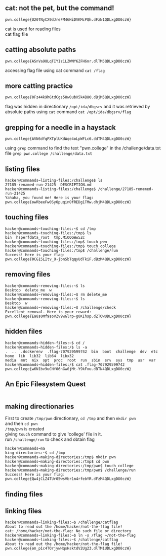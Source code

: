 ## cat: not the pet, but the command!
```
pwn.college{U20TNyCX9dJreFM46HiDVKMcPQh.dFzN1QDLxgDO0czW}
```

cat is used for reading files <br>
cat flag file

## catting absolute paths
```
pwn.college{ASnVa9ULqTIYIz1LZWNY6ZFH6nr.dlTM5QDLxgDO0czW}
```

accessing flag file using cat command `cat /flag`

## more catting practice
```
pwn.college{0Fz44k9hGtdCgs58w0ubX5k4B8O.dBjM5QDLxgDO0czW}
```

flag was hidden in directionary `/opt/ida/dbgsrv` and it was retrieved by absolute paths using `cat` command 
 `cat /opt/ida/dbgsrv/flag`

## grepping for a needle in a haystack
```
pwn.college{AVN6dfqPXTplUKdWqe4oLpWFLc6.ddTM4QDLxgDO0czW}
```

using `grep` command to find the text "pwn.college" in the /challenge/data.txt file `grep pwn.college /challenge/data.txt`

## listing files
```
hacker@commands~listing-files:/challenge$ ls 
27185-renamed-run-21425  DESCRIPTION.md 
hacker@commands~listing-files:/challenge$ /challenge/27185-renamed-run-21425 
Yahaha, you found me! Here is your flag: 
pwn.college{owRbeeFw0SyOpuqinOfREDg1TMw.dhjM4QDLxgDO0czW} 
```

## touching files
```
hacker@commands~touching-files:~$ cd /tmp
hacker@commands~touching-files:/tmp$ ls
bin  hsperfdata_root  tmp.MiOQGWw5Zc
hacker@commands~touching-files:/tmp$ touch pwn
hacker@commands~touching-files:/tmp$ touch college
hacker@commands~touching-files:/tmp$ /challenge/run
Success! Here is your flag:
pwn.college{0CG15LItv_O-jbnSbTqqyUdTkiF.dBzM4QDLxgDO0czW}
```

## removing files
```
hacker@commands~removing-files:~$ ls
Desktop  delete_me  w
hacker@commands~removing-files:~$ rm delete_me
hacker@commands~removing-files:~$ ls
Desktop  w
hacker@commands~removing-files:~$ /challenge/check
Excellent removal. Here is your reward:
pwn.college{Ea8s0Mf9soVZv9wGlrp-g0KIhsp.dZTOwUDLxgDO0czW}
```

## hidden files
```
hacker@commands~hidden-files:~$ cd /                                                                                                                                hacker@commands~hidden-files:/$ ls -a
.  ..  .dockerenv  .flag-707929599742  bin  boot  challenge  dev  etc  home  lib  lib32  lib64  libx32
media  mnt  nix  opt  proc  root  run  sbin  srv  sys  tmp  usr  var 
hacker@commands~hidden-files:/$ cat .flag-707929599742
pwn.college{w6N1bv9uCHf06nGw0jMt-Y9kFxu.dBTN4QDLxgDO0czW}
```

## An Epic Filesystem Quest
```
```

## making directionaries 
First to create `/tmp/pwn` directionary, `cd /tmp` and then `mkdir pwn` <br>
and then `cd pwn` <br>
`/tmp/pwn` is created <br>
giving `touch` command to give 'college' file in it. <br>
run `/challenge/run` to check and obtain flag
```
hacker@commands~ma
king-directories:~$ cd /tmp
hacker@commands~making-directories:/tmp$ mkdir pwn
hacker@commands~making-directories:/tmp$ cd pwn
hacker@commands~making-directories:/tmp/pwn$ touch college
hacker@commands~making-directories:/tmp/pwn$ /challenge/run
Success! Here is your flag:
pwn.college{Qw4jCLZ4TUr05wsVbr1n4rfebYR.dFzM4QDLxgDO0czW}
```

## finding files





## linking files
```
hacker@commands~linking-files:~$ /challenge/catflag
About to read out the /home/hacker/not-the-flag file!
cat: /home/hacker/not-the-flag: No such file or directory
hacker@commands~linking-files:~$ ln -s /flag ~/not-the-flag
hacker@commands~linking-files:~$ /challenge/catflag
About to read out the /home/hacker/not-the-flag file!
pwn.college{om_p1c4TOrjywHqsHsktdV2Ug23.dlTM1UDLxgDO0czW}
```




